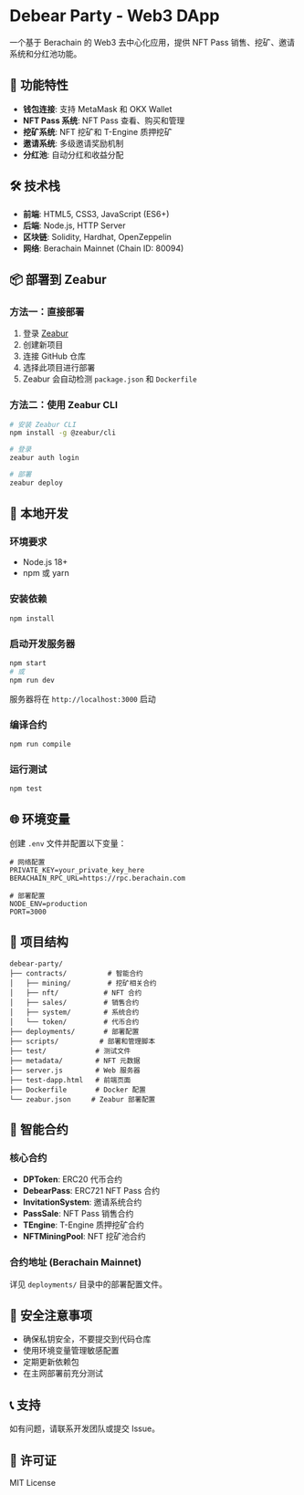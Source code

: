 # Debear Party - Web3 DApp

一个基于 Berachain 的 Web3 去中心化应用，提供 NFT Pass 销售、挖矿、邀请系统和分红池功能。

## 🚀 功能特性

- **钱包连接**: 支持 MetaMask 和 OKX Wallet
- **NFT Pass 系统**: NFT Pass 查看、购买和管理
- **挖矿系统**: NFT 挖矿和 T-Engine 质押挖矿
- **邀请系统**: 多级邀请奖励机制
- **分红池**: 自动分红和收益分配

## 🛠 技术栈

- **前端**: HTML5, CSS3, JavaScript (ES6+)
- **后端**: Node.js, HTTP Server
- **区块链**: Solidity, Hardhat, OpenZeppelin
- **网络**: Berachain Mainnet (Chain ID: 80094)

## 📦 部署到 Zeabur

### 方法一：直接部署

1. 登录 [Zeabur](https://zeabur.com)
2. 创建新项目
3. 连接 GitHub 仓库
4. 选择此项目进行部署
5. Zeabur 会自动检测 `package.json` 和 `Dockerfile`

### 方法二：使用 Zeabur CLI

```bash
# 安装 Zeabur CLI
npm install -g @zeabur/cli

# 登录
zeabur auth login

# 部署
zeabur deploy
```

## 🔧 本地开发

### 环境要求

- Node.js 18+
- npm 或 yarn

### 安装依赖

```bash
npm install
```

### 启动开发服务器

```bash
npm start
# 或
npm run dev
```

服务器将在 `http://localhost:3000` 启动

### 编译合约

```bash
npm run compile
```

### 运行测试

```bash
npm test
```

## 🌐 环境变量

创建 `.env` 文件并配置以下变量：

```env
# 网络配置
PRIVATE_KEY=your_private_key_here
BERACHAIN_RPC_URL=https://rpc.berachain.com

# 部署配置
NODE_ENV=production
PORT=3000
```

## 📁 项目结构

```
debear-party/
├── contracts/          # 智能合约
│   ├── mining/         # 挖矿相关合约
│   ├── nft/           # NFT 合约
│   ├── sales/         # 销售合约
│   ├── system/        # 系统合约
│   └── token/         # 代币合约
├── deployments/       # 部署配置
├── scripts/          # 部署和管理脚本
├── test/            # 测试文件
├── metadata/        # NFT 元数据
├── server.js        # Web 服务器
├── test-dapp.html   # 前端页面
├── Dockerfile       # Docker 配置
└── zeabur.json     # Zeabur 部署配置
```

## 🔗 智能合约

### 核心合约

- **DPToken**: ERC20 代币合约
- **DebearPass**: ERC721 NFT Pass 合约
- **InvitationSystem**: 邀请系统合约
- **PassSale**: NFT Pass 销售合约
- **TEngine**: T-Engine 质押挖矿合约
- **NFTMiningPool**: NFT 挖矿池合约

### 合约地址 (Berachain Mainnet)

详见 `deployments/` 目录中的部署配置文件。

## 🔐 安全注意事项

- 确保私钥安全，不要提交到代码仓库
- 使用环境变量管理敏感配置
- 定期更新依赖包
- 在主网部署前充分测试

## 📞 支持

如有问题，请联系开发团队或提交 Issue。

## 📄 许可证

MIT License
